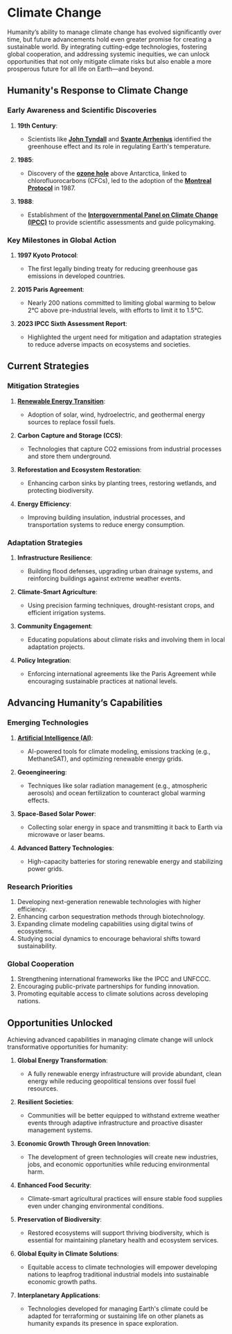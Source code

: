 # **Climate Change**

Humanity’s ability to manage climate change has evolved significantly over time, but future advancements hold even greater promise for creating a sustainable world. By integrating cutting-edge technologies, fostering global cooperation, and addressing systemic inequities, we can unlock opportunities that not only mitigate climate risks but also enable a more prosperous future for all life on Earth—and beyond.

## **Humanity's Response to Climate Change**

### **Early Awareness and Scientific Discoveries**
1. **19th Century**:
   - Scientists like **[John Tyndall](/literary_products/joes_notes/JOHN_TYNDALL.md)** and **[Svante Arrhenius](/literary_products/joes_notes/SVANTE_ARRHENIUS.md)** identified the greenhouse effect and its role in regulating Earth's temperature.
   
2. **1985**:
   - Discovery of the **[ozone hole](/literary_products/joes_notes/OZONE_HOLE.md)** above Antarctica, linked to chlorofluorocarbons (CFCs), led to the adoption of the **[Montreal Protocol](/literary_products/joes_notes/MONTREAL_PROTOCOL.md)** in 1987.

3. **1988**:
   - Establishment of the **[Intergovernmental Panel on Climate Change (IPCC)](/literary_products/joes_notes/IPCC.md)** to provide scientific assessments and guide policymaking.

### **Key Milestones in Global Action**
1. **1997 Kyoto Protocol**:
   - The first legally binding treaty for reducing greenhouse gas emissions in developed countries.
   
2. **2015 Paris Agreement**:
   - Nearly 200 nations committed to limiting global warming to below 2°C above pre-industrial levels, with efforts to limit it to 1.5°C.

3. **2023 IPCC Sixth Assessment Report**:
   - Highlighted the urgent need for mitigation and adaptation strategies to reduce adverse impacts on ecosystems and societies.

## **Current Strategies**

### **Mitigation Strategies**
1. **[Renewable Energy Transition](/literary_products/joes_notes/RENEWABLE_ENERGY.md)**:
   - Adoption of solar, wind, hydroelectric, and geothermal energy sources to replace fossil fuels.
   
2. **Carbon Capture and Storage (CCS)**:
   - Technologies that capture CO2 emissions from industrial processes and store them underground.

3. **Reforestation and Ecosystem Restoration**:
   - Enhancing carbon sinks by planting trees, restoring wetlands, and protecting biodiversity.

4. **Energy Efficiency**:
   - Improving building insulation, industrial processes, and transportation systems to reduce energy consumption.

### **Adaptation Strategies**
1. **Infrastructure Resilience**:
   - Building flood defenses, upgrading urban drainage systems, and reinforcing buildings against extreme weather events.

2. **Climate-Smart Agriculture**:
   - Using precision farming techniques, drought-resistant crops, and efficient irrigation systems.

3. **Community Engagement**:
   - Educating populations about climate risks and involving them in local adaptation projects.

4. **Policy Integration**:
   - Enforcing international agreements like the Paris Agreement while encouraging sustainable practices at national levels.

## **Advancing Humanity’s Capabilities**

### **Emerging Technologies**
1. **[Artificial Intelligence (AI)](/literary_products/joes_notes/ARTIFICIAL_INTELLIGENCE.md)**:
   - AI-powered tools for climate modeling, emissions tracking (e.g., MethaneSAT), and optimizing renewable energy grids.

2. **Geoengineering**:
   - Techniques like solar radiation management (e.g., atmospheric aerosols) and ocean fertilization to counteract global warming effects.

3. **Space-Based Solar Power**:
   - Collecting solar energy in space and transmitting it back to Earth via microwave or laser beams.

4. **Advanced Battery Technologies**:
   - High-capacity batteries for storing renewable energy and stabilizing power grids.

### **Research Priorities**
1. Developing next-generation renewable technologies with higher efficiency.
2. Enhancing carbon sequestration methods through biotechnology.
3. Expanding climate modeling capabilities using digital twins of ecosystems.
4. Studying social dynamics to encourage behavioral shifts toward sustainability.

### **Global Cooperation**
1. Strengthening international frameworks like the IPCC and UNFCCC.
2. Encouraging public-private partnerships for funding innovation.
3. Promoting equitable access to climate solutions across developing nations.

## **Opportunities Unlocked**

Achieving advanced capabilities in managing climate change will unlock transformative opportunities for humanity:

1. **Global Energy Transformation**:
   - A fully renewable energy infrastructure will provide abundant, clean energy while reducing geopolitical tensions over fossil fuel resources.
   
2. **Resilient Societies**:
   - Communities will be better equipped to withstand extreme weather events through adaptive infrastructure and proactive disaster management systems.

3. **Economic Growth Through Green Innovation**:
   - The development of green technologies will create new industries, jobs, and economic opportunities while reducing environmental harm.

4. **Enhanced Food Security**:
   - Climate-smart agricultural practices will ensure stable food supplies even under changing environmental conditions.

5. **Preservation of Biodiversity**:
   - Restored ecosystems will support thriving biodiversity, which is essential for maintaining planetary health and ecosystem services.

6. **Global Equity in Climate Solutions**:
   - Equitable access to climate technologies will empower developing nations to leapfrog traditional industrial models into sustainable economic growth paths.

7. **Interplanetary Applications**:
   - Technologies developed for managing Earth's climate could be adapted for terraforming or sustaining life on other planets as humanity expands its presence in space exploration.


